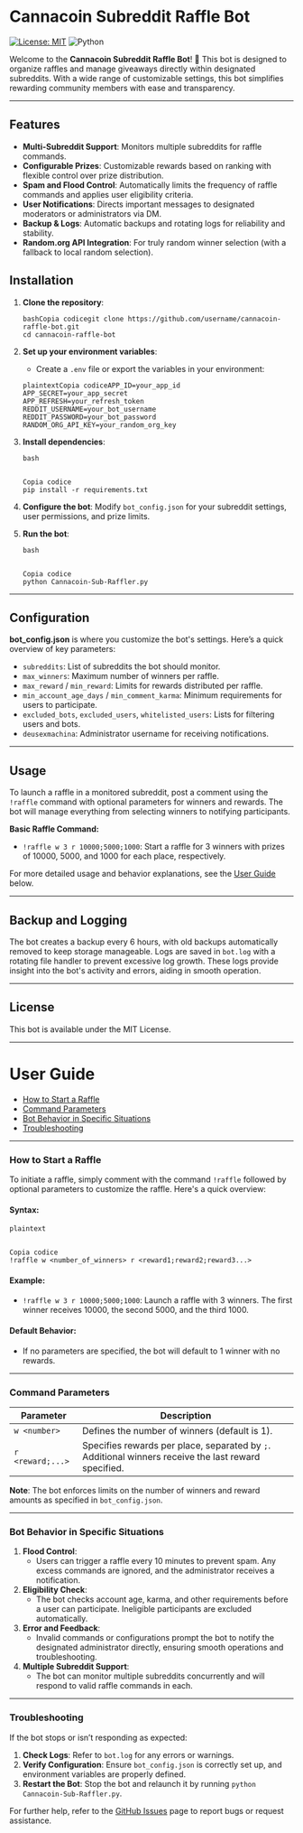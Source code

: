 # Cannacoin Subreddit Raffle Bot

[![License: MIT](https://img.shields.io/badge/License-MIT-yellow.svg)](https://opensource.org/licenses/MIT)
![Python](https://img.shields.io/badge/language-Python-blue.svg)

Welcome to the **Cannacoin Subreddit Raffle Bot**! 🎉 This bot is designed to organize raffles and manage giveaways directly within designated subreddits. With a wide range of customizable settings, this bot simplifies rewarding community members with ease and transparency.

------

## Features

- **Multi-Subreddit Support**: Monitors multiple subreddits for raffle commands.
- **Configurable Prizes**: Customizable rewards based on ranking with flexible control over prize distribution.
- **Spam and Flood Control**: Automatically limits the frequency of raffle commands and applies user eligibility criteria.
- **User Notifications**: Directs important messages to designated moderators or administrators via DM.
- **Backup & Logs**: Automatic backups and rotating logs for reliability and stability.
- **Random.org API Integration**: For truly random winner selection (with a fallback to local random selection).

## Installation

1. **Clone the repository**:

   ```
   bashCopia codicegit clone https://github.com/username/cannacoin-raffle-bot.git
   cd cannacoin-raffle-bot
   ```

2. **Set up your environment variables**:

   - Create a `.env` file or export the variables in your environment:

   ```
   plaintextCopia codiceAPP_ID=your_app_id
   APP_SECRET=your_app_secret
   APP_REFRESH=your_refresh_token
   REDDIT_USERNAME=your_bot_username
   REDDIT_PASSWORD=your_bot_password
   RANDOM_ORG_API_KEY=your_random_org_key
   ```

3. **Install dependencies**:

   ```
   bash
   
   
   Copia codice
   pip install -r requirements.txt
   ```

4. **Configure the bot**: Modify `bot_config.json` for your subreddit settings, user permissions, and prize limits.

5. **Run the bot**:

   ```
   bash
   
   
   Copia codice
   python Cannacoin-Sub-Raffler.py
   ```

------

## Configuration

**bot_config.json** is where you customize the bot's settings. Here’s a quick overview of key parameters:

- `subreddits`: List of subreddits the bot should monitor.
- `max_winners`: Maximum number of winners per raffle.
- `max_reward` / `min_reward`: Limits for rewards distributed per raffle.
- `min_account_age_days` / `min_comment_karma`: Minimum requirements for users to participate.
- `excluded_bots`, `excluded_users`, `whitelisted_users`: Lists for filtering users and bots.
- `deusexmachina`: Administrator username for receiving notifications.

------

## Usage

To launch a raffle in a monitored subreddit, post a comment using the `!raffle` command with optional parameters for winners and rewards. The bot will manage everything from selecting winners to notifying participants.

**Basic Raffle Command:**

- `!raffle w 3 r 10000;5000;1000`: Start a raffle for 3 winners with prizes of 10000, 5000, and 1000 for each place, respectively.

For more detailed usage and behavior explanations, see the [User Guide](#user-guide) below.

------

## Backup and Logging

The bot creates a backup every 6 hours, with old backups automatically removed to keep storage manageable. Logs are saved in `bot.log` with a rotating file handler to prevent excessive log growth. These logs provide insight into the bot's activity and errors, aiding in smooth operation.

------

## License

This bot is available under the MIT License.

------

# User Guide

- [How to Start a Raffle](#how-to-start-a-raffle)
- [Command Parameters](#command-parameters)
- [Bot Behavior in Specific Situations](#bot-behavior-in-specific-situations)
- [Troubleshooting](#troubleshooting)

------

### How to Start a Raffle

To initiate a raffle, simply comment with the command `!raffle` followed by optional parameters to customize the raffle. Here's a quick overview:

#### Syntax:

```
plaintext


Copia codice
!raffle w <number_of_winners> r <reward1;reward2;reward3...>
```

#### Example:

- `!raffle w 3 r 10000;5000;1000`: Launch a raffle with 3 winners. The first winner receives 10000, the second 5000, and the third 1000.

#### Default Behavior:

- If no parameters are specified, the bot will default to 1 winner with no rewards.

------

### Command Parameters

| Parameter        | Description                                                  |
| ---------------- | ------------------------------------------------------------ |
| `w <number>`     | Defines the number of winners (default is 1).                |
| `r <reward;...>` | Specifies rewards per place, separated by `;`. Additional winners receive the last reward specified. |

**Note**: The bot enforces limits on the number of winners and reward amounts as specified in `bot_config.json`.

------

### Bot Behavior in Specific Situations

1. **Flood Control**:
   - Users can trigger a raffle every 10 minutes to prevent spam. Any excess commands are ignored, and the administrator receives a notification.
2. **Eligibility Check**:
   - The bot checks account age, karma, and other requirements before a user can participate. Ineligible participants are excluded automatically.
3. **Error and Feedback**:
   - Invalid commands or configurations prompt the bot to notify the designated administrator directly, ensuring smooth operations and troubleshooting.
4. **Multiple Subreddit Support**:
   - The bot can monitor multiple subreddits concurrently and will respond to valid raffle commands in each.

------

### Troubleshooting

If the bot stops or isn’t responding as expected:

1. **Check Logs**: Refer to `bot.log` for any errors or warnings.
2. **Verify Configuration**: Ensure `bot_config.json` is correctly set up, and environment variables are properly defined.
3. **Restart the Bot**: Stop the bot and relaunch it by running `python Cannacoin-Sub-Raffler.py`.

For further help, refer to the [GitHub Issues](https://github.com/username/cannacoin-raffle-bot/issues) page to report bugs or request assistance.
